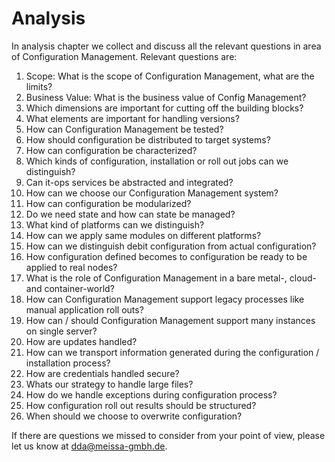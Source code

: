 # Analysis

In analysis chapter we collect and discuss all the relevant questions in area of Configuration Management. Relevant questions are:

1. Scope: What is the scope of Configuration Management, what are the limits?
2. Business Value: What is the business value of Config Management?
3. Which dimensions are important for cutting off the building blocks?
4. What elements are important for handling versions?
5. How can Configuration Management be tested?
6. How should configuration be distributed to target systems?
7. How can configuration be characterized?
8. Which kinds of configuration, installation or roll out jobs can we distinguish?
9. Can it-ops services be abstracted and integrated?
10. How can we choose our Configuration Management system?
11. How can configuration be modularized?
12. Do we need state and how can state be managed?
13. What kind of platforms can we distinguish?
14. How can we apply same modules on different platforms?
15. How can we distinguish debit configuration from actual configuration?
16. How configuration defined becomes to configuration be ready to be applied to real nodes?
17. What is the role of Configuration Management in a bare metal-, cloud- and container-world?
18. How can Configuration Management support legacy processes like manual application roll outs?
19. How can / should Configuration Management support many instances on single server?
20. How are updates handled?
21. How can we transport information generated during the configuration / installation process?
22. How are credentials handled secure?
23. Whats our strategy to handle large files?
24. How do we handle exceptions during configuration process?
25. How configuration roll out results should be structured?
26. When should we choose to overwrite configuration?


If there are questions we missed to consider from your point of view, please let us know at [dda@meissa-gmbh.de](mailto:dda@meissa-gmbh.de).


